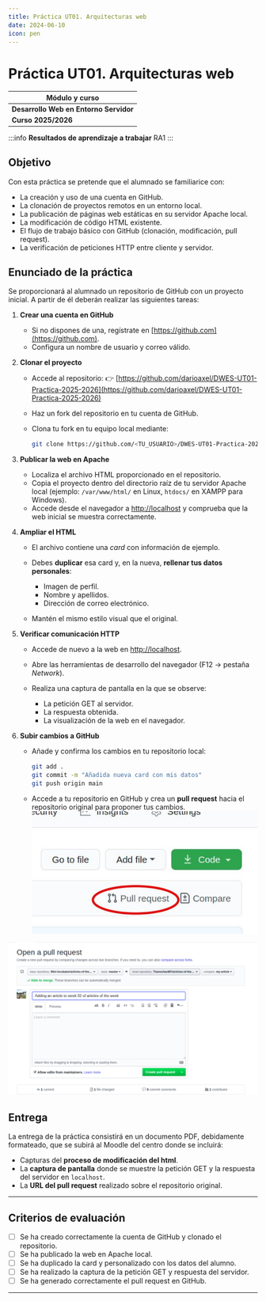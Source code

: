 ```yaml
---
title: Práctica UT01. Arquitecturas web 
date: 2024-06-10
icon: pen
---
```


# Práctica UT01. Arquitecturas web

| Módulo y curso |
| --- |
| **Desarrollo Web en Entorno Servidor** |
|**Curso 2025/2026**|

:::info
**Resultados de aprendizaje a trabajar**
RA1
:::

## Objetivo

Con esta práctica se pretende que el alumnado se familiarice con:

* La creación y uso de una cuenta en GitHub.
* La clonación de proyectos remotos en un entorno local.
* La publicación de páginas web estáticas en su servidor Apache local.
* La modificación de código HTML existente.
* El flujo de trabajo básico con GitHub (clonación, modificación, pull request).
* La verificación de peticiones HTTP entre cliente y servidor.

## Enunciado de la práctica

Se proporcionará al alumnado un repositorio de GitHub con un proyecto inicial. A partir de él deberán realizar las siguientes tareas:

1. **Crear una cuenta en GitHub**

   * Si no dispones de una, regístrate en [https://github.com](https://github.com).
   * Configura un nombre de usuario y correo válido.

2. **Clonar el proyecto**

   * Accede al repositorio:
     👉 [https://github.com/darioaxel/DWES-UT01-Practica-2025-2026](https://github.com/darioaxel/DWES-UT01-Practica-2025-2026)
   * Haz un fork del repositorio en tu cuenta de GitHub.
   * Clona tu fork en tu equipo local mediante:

     ```bash
     git clone https://github.com/<TU_USUARIO>/DWES-UT01-Practica-2025-2026.git
     ```

3. **Publicar la web en Apache**

   * Localiza el archivo HTML proporcionado en el repositorio.
   * Copia el proyecto dentro del directorio raíz de tu servidor Apache local (ejemplo: `/var/www/html/` en Linux, `htdocs/` en XAMPP para Windows).
   * Accede desde el navegador a [http://localhost](http://localhost) y comprueba que la web inicial se muestra correctamente.

4. **Ampliar el HTML**

   * El archivo contiene una *card* con información de ejemplo.
   * Debes **duplicar** esa card y, en la nueva, **rellenar tus datos personales**:

     * Imagen de perfil.
     * Nombre y apellidos.
     * Dirección de correo electrónico.
   * Mantén el mismo estilo visual que el original.

5. **Verificar comunicación HTTP**

   * Accede de nuevo a la web en [http://localhost](http://localhost).
   * Abre las herramientas de desarrollo del navegador (F12 → pestaña *Network*).
   * Realiza una captura de pantalla en la que se observe:

     * La petición GET al servidor.
     * La respuesta obtenida.
     * La visualización de la web en el navegador.

6. **Subir cambios a GitHub**

   * Añade y confirma los cambios en tu repositorio local:

     ```bash
     git add .
     git commit -m "Añadida nueva card con mis datos"
     git push origin main
     ```
   * Accede a tu repositorio en GitHub y crea un **pull request** hacia el repositorio original para proponer tus cambios.
![pull-request](/images/dwes/practicas/pullReq.jpg)

![pull request](/images/dwes/practicas/pullRequest-1.png)

## Entrega

La entrega de la práctica consistirá en un documento PDF, debidamente formateado, que se subirá al Moodle del centro donde se incluirá:
  
* Capturas del **proceso de modificación del html**.
* La **captura de pantalla** donde se muestre la petición GET y la respuesta del servidor en `localhost`.
* La **URL del pull request** realizado sobre el repositorio original.

---

## Criterios de evaluación

* [ ] Se ha creado correctamente la cuenta de GitHub y clonado el repositorio.
* [ ] Se ha publicado la web en Apache local.
* [ ] Se ha duplicado la card y personalizado con los datos del alumno.
* [ ] Se ha realizado la captura de la petición GET y respuesta del servidor.
* [ ] Se ha generado correctamente el pull request en GitHub.

---

